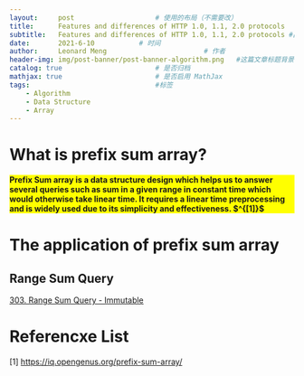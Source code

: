 ```yaml
---
layout:     post   				    # 使用的布局（不需要改）
title:      Features and differences of HTTP 1.0, 1.1, 2.0 protocols  	# 标题 
subtitle:   Features and differences of HTTP 1.0, 1.1, 2.0 protocols #副标题
date:       2021-6-10			# 时间
author:     Leonard Meng						# 作者
header-img: img/post-banner/post-banner-algorithm.png 	#这篇文章标题背景图片
catalog: true 						# 是否归档
mathjax: true                       # 是否启用 MathJax
tags:								#标签
    - Algorithm
    - Data Structure
    - Array
---
```


# What is prefix sum array?
<p style="background:yellow; font-weight:bold">
Prefix Sum array is a data structure design which helps us to answer several queries such as sum in a given range in constant time which would otherwise take linear time. It requires a linear time preprocessing and is widely used due to its simplicity and effectiveness. $^{[1]}$
</p>

# The application of prefix sum array
## Range Sum Query
[303. Range Sum Query - Immutable](https://leetcode.com/problems/range-sum-query-immutable/)

# Referencxe List
[1] https://iq.opengenus.org/prefix-sum-array/
